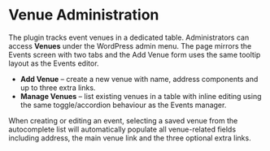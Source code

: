 # Venue Administration

The plugin tracks event venues in a dedicated table. Administrators can access **Venues** under the WordPress admin menu. The page mirrors the Events screen with two tabs and the Add Venue form uses the same tooltip layout as the Events editor.

- **Add Venue** – create a new venue with name, address components and up to three extra links.
- **Manage Venues** – list existing venues in a table with inline editing using the same toggle/accordion behaviour as the Events manager.

When creating or editing an event, selecting a saved venue from the autocomplete list will automatically populate all venue-related fields including address, the main venue link and the three optional extra links.
